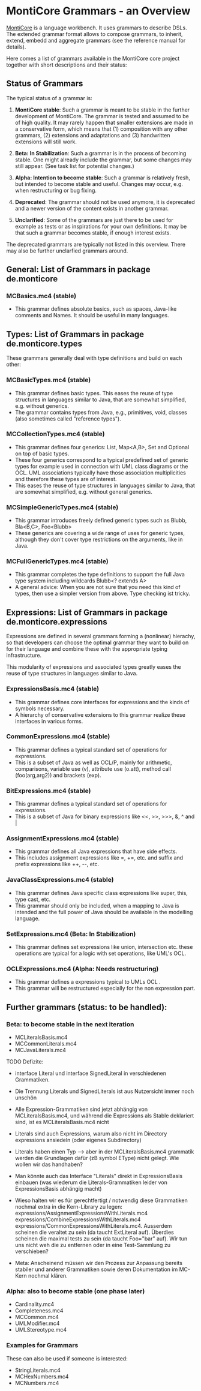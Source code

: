 
# MontiCore Grammars - an Overview

[MontiCore](http://www.monticore.de) is a language workbench. It uses 
grammars to describe DSLs. The extended 
grammar format allows to compose grammars, to inherit, extend, embedd 
and aggregate grammars (see the reference manual for details).

Here comes a list of grammars available in the MontiCore core project 
together with short descriptions and their status:


## Status of Grammars 

The typical status of a grammar is:

1. **MontiCore stable**:
Such a grammar is meant to be stable in the further development of 
MontiCore. The grammar is tested and assumed to be of high quality.
It may rarely happen that smaller extensions are made in a conservative 
form, which means that (1) composition with any other grammars,
(2) extensions and adaptations and (3) handwritten extensions will 
still work.

1. **Beta: In Stabilization**:
Such a grammar is in the process of becoming stable. One might already 
include the grammar, but some changes may still appear.
(See task list for potential changes.)

1. **Alpha: Intention to become stable**:
Such a grammar is relatively fresh, but intended to become stable 
and useful. Changes may occur, e.g. when restructuring or bug fixing.

1. **Deprecated**:
The grammar should not be used anymore, it is deprecated and a newer
version of the content exists in another grammar.

1. **Unclarified**:
Some of the grammars are just there to be used for example as
tests or as inspirations for your own definitions. It may be that 
such a grammar becomes stable, if enough interest exists.

The deprecated grammars are typically not listed in this overview.
There may also be further unclarfied grammars around.


## General: List of Grammars in package de.monticore

### MCBasics.mc4  (stable)
* This grammar defines absolute basics, such as spaces, 
Java-like comments and Names. 
It should be useful in many languages.
  
  
## Types: List of Grammars in package de.monticore.types

These grammars generally deal with type definitions and build on each 
other:

### MCBasicTypes.mc4 (stable)
* This grammar defines basic types. This eases the reuse of type 
structures in languages similar to Java, that are somewhat 
simplified, e.g. without generics.
* The grammar contains types from Java, e.g., primitives, void, 
classes (also sometimes called "reference types").
 
### MCCollectionTypes.mc4 (stable)
* This grammar defines four generics: List<A>, Map<A,B>, Set<A> and 
Optional<A> on top of basic types.
* These four generics correspond to a typical predefined set of generic 
types for example used in connection with UML class diagrams or the
OCL. UML associations typically have those association multiplicities and 
therefore these types are of interest.
* This eases the reuse of type structures in languages similar to Java,
that are somewhat simplified, e.g. without general generics.


### MCSimpleGenericTypes.mc4 (stable)
* This grammar introduces freely defined generic types
such as Blubb<A>, Bla<B,C>, Foo<Blubb<D>>
* These generics are covering a wide range of uses for generic types,
although they don't cover type restrictions on the arguments, like in 
Java. 


### MCFullGenericTypes.mc4 (stable)
* This grammar completes the type definitions to 
support the full Java type system including wildcards Blubb<? extends A>
* A general advice: When you are not sure that you need this kind of
types, then use a simpler version from above. Type checking ist tricky.



## Expressions: List of Grammars in package de.monticore.expressions

Expressions are defined in several grammars forming a (nonlinear) hierachy,
so that developers can choose the optimal grammar they want to build on 
for their language and combine these with the appropriate typing 
infrastructure.

This modularity of expressions and associated types greatly eases 
the reuse of type structures in languages similar to Java.


### ExpressionsBasis.mc4 (stable)
* This grammar defines core interfaces for expressions and the 
kinds of symbols necessary.
* A hierarchy of conservative extensions to this grammar realize
these interfaces in various forms.


### CommonExpressions.mc4 (stable)
* This grammar defines a typical standard set of operations for
expressions. 
* This is a subset of Java as well as OCL/P, 
mainly for arithmetic, comparisons, variable use (v), 
attribute use (o.att), method call (foo(arg,arg2)) and brackets (exp).


### BitExpressions.mc4 (stable)
* This grammar defines a typical standard set of operations for
expressions. 
* This is a subset of Java for binary expressions 
like <<, >>, >>>, &, ^ and |


### AssignmentExpressions.mc4 (stable)
* This grammar defines all Java expressions that have side effects.
* This includes assignment expressions like =, +=, etc. and 
suffix and prefix expressions like ++, --, etc.


### JavaClassExpressions.mc4 (stable)
* This grammar defines Java specific class expressions like super, 
this, type cast, etc.
* This grammar should only be included, when a mapping to Java is
intended and the full power of Java should be available in the 
modelling language.


### SetExpressions.mc4 (Beta: In Stabilization)
* This grammar defines set expressions like union, intersection etc.
these operations are typical for a logic with set operations, like 
UML's OCL.


### OCLExpressions.mc4 (Alpha: Needs restructuring)
* This grammar defines a expressions typical to UMLs OCL .
* This grammar will be restructured especially for the non expression part.



## Further grammars (status: to be handled):

### Beta: to become stable in the next iteration

* MCLiteralsBasis.mc4
* MCCommonLiterals.mc4
* MCJavaLiterals.mc4

TODO Defizite:
* interface Literal und interface SignedLiteral in verschiedenen
  Grammatiken.
* Die Trennung Literals und SignedLiterals ist aus Nutzersicht immer 
  noch unschön
* Alle Expression-Grammatiken sind jetzt abhängig von 
   MCLiteralsBasis.mc4, und während die Expressions als Stable 
   deklariert sind, ist es MCLiteralsBasis.mc4 nicht
* Literals sind auch Expressions, warum also nicht im Directory
  expressions ansiedeln (oder eigenes Subdirectory)
* Literals haben einen Typ --> aber in der MCLiteralsBasis.mc4
  grammatik werden die Grundlagen dafür (zB symbol EType)
  nicht gelegt. Wie wollen wir das handhaben?
* Man könnte auch das Interface "Literals" direkt in ExpressionsBasis
  einbauen (was wiederum die Literals-Grammatiken leider von 
  ExpressionsBasis abhängig macht)
* Wieso halten wir es für gerechtfertigt / notwendig diese Grammatiken
nochmal extra in die Kern-Library zu legen:
 expressions/AssignmentExpressionsWithLiterals.mc4
 expressions/CombineExpressionsWithLiterals.mc4
 expressions/CommonExpressionsWithLiterals.mc4.
 Ausserdem scheinen die veraltet zu sein (da taucht ExtLiteral auf).
 Überdies scheinen die maximal tests zu sein (da taucht Foo="bar" auf).
 Wir tun uns nicht weh die zu entfernen oder in eine Test-Sammlung zu verschieben?

* Meta: Anscheinend müssen wir den Prozess zur Anpassung bereits
stabiler und anderer Grammatiken sowie deren Dokumentation
im MC-Kern nochmal klären.



### Alpha: also to become stable (one phase later)

* Cardinality.mc4
* Completeness.mc4
* MCCommon.mc4
* UMLModifier.mc4
* UMLStereotype.mc4

### Examples for Grammars 

These can also be used if someone is interested:

* StringLiterals.mc4
* MCHexNumbers.mc4
* MCNumbers.mc4





